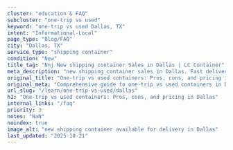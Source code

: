 ```yaml
---
cluster: "education & FAQ"
subcluster: "one-trip vs used"
keyword: "one-trip vs used Dallas, TX"
intent: "Informational-Local"
page_type: "Blog/FAQ"
city: "Dallas, TX"
service_type: "shipping container"
condition: "New"
title_tag: "Nnj New shipping container Sales in Dallas | LC Container"
meta_description: "new shipping container sales in Dallas. Fast delivery, competitive pricing. Serving one trip vs used area. Quote ID: 5LN. Call (214) 524-4168 for your free quote today."
original_title: "One-trip vs used containers: Pros, cons, and pricing in Dallas | LC Container"
original_meta: "Comprehensive guide to one-trip vs used containers in Dallas. Local since 2003. Call (214) 524-4168 for quotes."
url_slug: "/learn/one-trip-vs-used/dallas"
h1: "One-trip vs used containers: Pros, cons, and pricing in Dallas"
internal_links: "/faq"
priority: 3
notes: "NaN"
noindex: true
image_alt: "new shipping container available for delivery in Dallas"
last_updated: "2025-10-21"
---
```


<!-- TODO: Add unique city/inventory copy, images, and internal links here. -->
